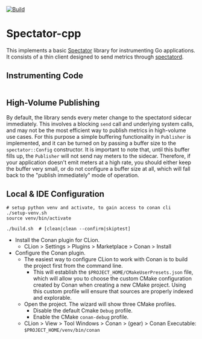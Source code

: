 [![Build](https://github.com/Netflix/spectator-cpp/actions/workflows/build.yml/badge.svg)](https://github.com/Netflix/spectator-cpp/actions/workflows/build.yml)

# Spectator-cpp

This implements a basic [Spectator](https://github.com/Netflix/spectator) library for instrumenting Go applications. It
consists of a thin client designed to send metrics through [spectatord](https://github.com/Netflix-Skunkworks/spectatord).

## Instrumenting Code

```C++

```

## High-Volume Publishing

By default, the library sends every meter change to the spectatord sidecar immediately. This involves a blocking
`send` call and underlying system calls, and may not be the most efficient way to publish metrics in high-volume
use cases. For this purpose a simple buffering functionality in `Publisher` is implemented, and it can be turned
on by passing a buffer size to the `spectator::Config` constructor. It is important to note that, until this buffer
fills up, the `Publisher` will not send nay meters to the sidecar. Therefore, if your application doesn't emit
meters at a high rate, you should either keep the buffer very small, or do not configure a buffer size at all,
which will fall back to the "publish immediately" mode of operation.

## Local & IDE Configuration

```shell
# setup python venv and activate, to gain access to conan cli
./setup-venv.sh
source venv/bin/activate

./build.sh  # [clean|clean --confirm|skiptest]
```

* Install the Conan plugin for CLion.
    * CLion > Settings > Plugins > Marketplace > Conan > Install
* Configure the Conan plugin.
    * The easiest way to configure CLion to work with Conan is to build the project first from the command line.
        * This will establish the `$PROJECT_HOME/CMakeUserPresets.json` file, which will allow you to choose the custom
          CMake configuration created by Conan when creating a new CMake project. Using this custom profile will ensure
          that sources are properly indexed and explorable.
    * Open the project. The wizard will show three CMake profiles.
        * Disable the default Cmake `Debug` profile.
        * Enable the CMake `conan-debug` profile.
    * CLion > View > Tool Windows > Conan > (gear) > Conan Executable: `$PROJECT_HOME/venv/bin/conan`